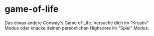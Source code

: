# game-of-life
Das etwas andere Conway's Game of Life. Versuche dich im "Kreativ" Modus oder knacke deinen persönlichen Highscore im "Spiel" Modus.
